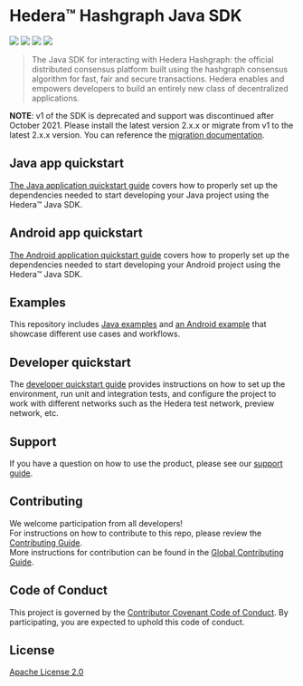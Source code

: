 # Hedera™ Hashgraph Java SDK

![](https://img.shields.io/badge/java-17%2B-blue?style=flat-square)
![](https://img.shields.io/badge/android-26%2B-blue?style=flat-square)
[![](https://img.shields.io/github/actions/workflow/status/hashgraph/hedera-sdk-java/build.yml?style=flat-square)](https://github.com/hashgraph/hedera-sdk-java/actions)
[![](https://img.shields.io/maven-central/v/com.hedera.hashgraph/sdk/2?label=maven&style=flat-square)](https://search.maven.org/artifact/com.hedera.hashgraph/sdk)

> The Java SDK for interacting with Hedera Hashgraph: the official distributed
> consensus platform built using the hashgraph consensus algorithm for fast,
> fair and secure transactions. Hedera enables and empowers developers to
> build an entirely new class of decentralized applications.

**NOTE**: v1 of the SDK is deprecated and support was discontinued after October 2021.
Please install the latest version 2.x.x or migrate from v1 to the latest 2.x.x version.
You can reference the [migration documentation](docs/sdk/MIGRATING_V1.md).

## Java app quickstart
[The Java application quickstart guide](docs/java-app/java-app-quickstart.md) covers how to properly set up the dependencies
needed to start developing your Java project using the Hedera™ Java SDK.

## Android app quickstart
[The Android application quickstart guide](docs/android-app/android-app-quickstart.md) covers how to properly set up the dependencies
needed to start developing your Android project using the Hedera™ Java SDK.

## Examples
This repository includes [Java examples](examples/README.md) and [an Android example](example-android/README.md)
that showcase different use cases and workflows.

## Developer quickstart
The [developer quickstart guide](docs/sdk/developer-guide.md) provides instructions on how to set up the environment,
run unit and integration tests, and configure the project to work with different networks
such as the Hedera test network, preview network, etc.

## Support
If you have a question on how to use the product, please see our
[support guide](https://github.com/hashgraph/.github/blob/main/SUPPORT.md).

## Contributing
We welcome participation from all developers!\
For instructions on how to contribute to this repo, please
review the [Contributing Guide](docs/sdk/CONTRIBUTING.md).\
More instructions for contribution can be found in the [Global Contributing Guide](https://github.com/hashgraph/.github/blob/main/CONTRIBUTING.md).

## Code of Conduct
This project is governed by the [Contributor Covenant Code of Conduct](https://github.com/hashgraph/.github/blob/main/CODE_OF_CONDUCT.md). By participating, you are
expected to uphold this code of conduct.

## License
[Apache License 2.0](LICENSE)
